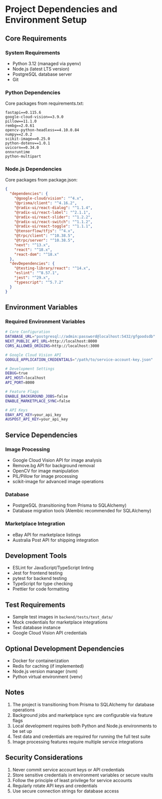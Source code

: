 # Project Dependencies and Environment Setup

## Core Requirements

### System Requirements
- Python 3.12 (managed via pyenv)
- Node.js (latest LTS version)
- PostgreSQL database server
- Git

### Python Dependencies
Core packages from requirements.txt:
```
fastapi==0.115.6
google-cloud-vision==3.9.0
pillow==11.1.0
rembg==2.0.61
opencv-python-headless==4.10.0.84
numpy==2.0.2
scikit-image==0.25.0
python-dotenv==1.0.1
uvicorn==0.34.0
onnxruntime
python-multipart
```

### Node.js Dependencies
Core packages from package.json:
```json
{
  "dependencies": {
    "@google-cloud/vision": "^4.x",
    "@prisma/client": "^4.16.2",
    "@radix-ui/react-dialog": "^1.1.4",
    "@radix-ui/react-label": "^2.1.1",
    "@radix-ui/react-slider": "^1.2.2",
    "@radix-ui/react-switch": "^1.1.2",
    "@radix-ui/react-toggle": "^1.1.1",
    "@tensorflow/tfjs": "^4.x",
    "@trpc/client": "^10.38.5",
    "@trpc/server": "^10.38.5",
    "next": "^13.x",
    "react": "^18.x",
    "react-dom": "^18.x"
  },
  "devDependencies": {
    "@testing-library/react": "^14.x",
    "eslint": "^8.57.1",
    "jest": "^29.x",
    "typescript": "^5.7.2"
  }
}
```

## Environment Variables

### Required Environment Variables
```bash
# Core Configuration
DATABASE_URL="postgresql://admin:password@localhost:5432/gfgoodsdb"
NEXT_PUBLIC_API_URL=http://localhost:8000
CORS_ALLOWED_ORIGINS=http://localhost:3000

# Google Cloud Vision API
GOOGLE_APPLICATION_CREDENTIALS="/path/to/service-account-key.json"

# Development Settings
DEBUG=true
API_HOST=localhost
API_PORT=8000

# Feature Flags
ENABLE_BACKGROUND_JOBS=false
ENABLE_MARKETPLACE_SYNC=false

# API Keys
EBAY_API_KEY=your_api_key
AUSPOST_API_KEY=your_api_key
```

## Service Dependencies

### Image Processing
- Google Cloud Vision API for image analysis
- Remove.bg API for background removal
- OpenCV for image manipulation
- PIL/Pillow for image processing
- scikit-image for advanced image operations

### Database
- PostgreSQL (transitioning from Prisma to SQLAlchemy)
- Database migration tools (Alembic recommended for SQLAlchemy)

### Marketplace Integration
- eBay API for marketplace listings
- Australia Post API for shipping integration

## Development Tools
- ESLint for JavaScript/TypeScript linting
- Jest for frontend testing
- pytest for backend testing
- TypeScript for type checking
- Prettier for code formatting

## Test Requirements
- Sample test images in `backend/tests/test_data/`
- Mock credentials for marketplace integrations
- Test database instance
- Google Cloud Vision API credentials

## Optional Development Dependencies
- Docker for containerization
- Redis for caching (if implemented)
- Node.js version manager (nvm)
- Python virtual environment (venv)

## Notes
1. The project is transitioning from Prisma to SQLAlchemy for database operations
2. Background jobs and marketplace sync are configurable via feature flags
3. Local development requires both Python and Node.js environments to be set up
4. Test data and credentials are required for running the full test suite
5. Image processing features require multiple service integrations

## Security Considerations
1. Never commit service account keys or API credentials
2. Store sensitive credentials in environment variables or secure vaults
3. Follow the principle of least privilege for service accounts
4. Regularly rotate API keys and credentials
5. Use secure connection strings for database access
